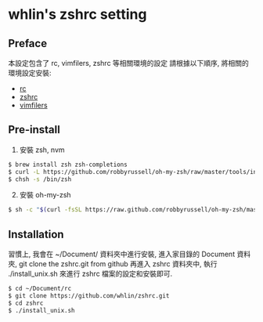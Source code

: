 # whlin's zshrc setting

## Preface

本設定包含了 rc, vimfilers, zshrc 等相關環境的設定
請根據以下順序, 將相關的環境設定安裝:
    
 - [rc] 
 - [zshrc]
 - [vimfilers]

## Pre-install

1. 安裝 zsh, nvm 

```sh
$ brew install zsh zsh-completions
$ curl -L https://github.com/robbyrussell/oh-my-zsh/raw/master/tools/install.sh | sh
$ chsh -s /bin/zsh
```

2. 安裝 oh-my-zsh

```sh
$ sh -c "$(curl -fsSL https://raw.github.com/robbyrussell/oh-my-zsh/master/tools/install.sh)"
```

## Installation

習慣上, 我會在 ~/Document/ 資料夾中進行安裝,
進入家目錄的 Document 資料夾, git clone the zshrc.git from github
再進入 zshrc 資料夾中, 執行 ./install_unix.sh 來進行 zshrc 檔案的設定和安裝即可.

```sh
$ cd ~/Document/rc
$ git clone https://github.com/whlin/zshrc.git
$ cd zshrc
$ ./install_unix.sh
```

[rc]: <https://github.com/whlin/rc>
[zshrc]: <https://github.com/whlin/zshrc>
[vimfilers]: <https://github.com/whlin/vimfilers>
